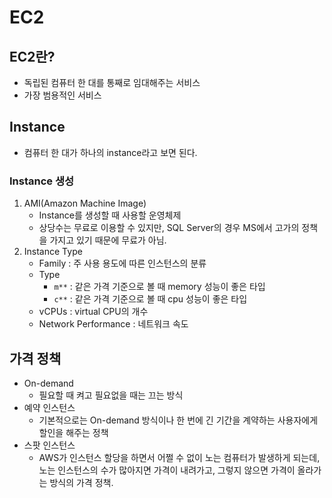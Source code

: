 # EC2
## EC2란?
* 독립된 컴퓨터 한 대를 통째로 임대해주는 서비스
* 가장 범용적인 서비스

## Instance
* 컴퓨터 한 대가 하나의 instance라고 보면 된다.

### Instance 생성 
1. AMI(Amazon Machine Image)
   * Instance를 생성할 때 사용할 운영체제
   * 상당수는 무료로 이용할 수 있지만, SQL Server의 경우 MS에서 고가의 정책을 가지고 있기 때문에 무료가 아님.
2. Instance Type
   * Family : 주 사용 용도에 따른 인스턴스의 분류
   * Type
     * `m**` : 같은 가격 기준으로 볼 때 memory 성능이 좋은 타입
     * `c**` : 같은 가격 기준으로 볼 때 cpu 성능이 좋은 타입
   * vCPUs : virtual CPU의 개수
   * Network Performance : 네트워크 속도

## 가격 정책
* On-demand
  * 필요할 때 켜고 필요없을 때는 끄는 방식
* 예약 인스턴스
  * 기본적으로는 On-demand 방식이나 한 번에 긴 기간을 계약하는 사용자에게 할인을 해주는 정책
* 스팟 인스턴스
  * AWS가 인스턴스 할당을 하면서 어쩔 수 없이 노는 컴퓨터가 발생하게 되는데, 노는 인스턴스의 수가 많아지면 가격이 내려가고, 그렇지 않으면 가격이 올라가는 방식의 가격 정책.